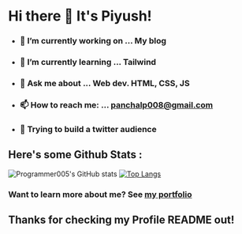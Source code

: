 # Hi there 👋 It's Piyush!

- ### 🔭 I’m currently working on ... My blog 
- ### 🌱 I’m currently learning ... Tailwind
- ### 💬 Ask me about ... Web dev. HTML, CSS, JS
- ### 📫 How to reach me: ... panchalp008@gmail.com
- ### 🔵 Trying to build a twitter audience
                                                              
## Here's some Github Stats : 

![Programmer005's GitHub stats](https://github-readme-stats.vercel.app/api?username=Programmer005&show_icons=true&theme=tokyonight)
[![Top Langs](https://github-readme-stats.vercel.app/api/top-langs/?username=Programmer005&layout=compact)](https://github.com/anuraghazra/github-readme-stats)

### Want to learn more about me? See [my portfolio](https://piyushpanchal.vercel.app)

## Thanks for checking my Profile README out!





